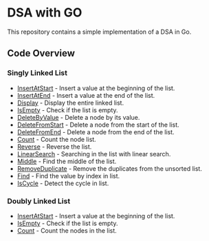 # DSA with GO

This repository contains a simple implementation of a DSA in Go.

## Code Overview

### Singly Linked List

- [InsertAtStart](./linkedlist/singly/singly.go#L19) - Insert a value at the beginning of the list.
- [InsertAtEnd](./linkedlist/singly/singly.go#L29) - Insert a value at the end of the list.
- [Display](./linkedlist/singly/singly.go#L54) - Display the entire linked list.
- [IsEmpty](./linkedlist/singly/singly.go#L78) - Check if the list is empty.
- [DeleteByValue](./linkedlist/singly/singly.go#L86) - Delete a node by its value.
- [DeleteFromStart](./linkedlist/singly/singly.go#L110) - Delete a node from the start of the list.
- [DeleteFromEnd](./linkedlist/singly/singly.go#L130) - Delete a node from the end of the list.
- [Count](./linkedlist/singly/singly.go#L156) - Count the node list.
- [Reverse](./linkedlist/singly/singly.go#L180) - Reverse the list.
- [LinearSearch](./linkedlist/singly/singly.go#L222) - Searching in the list with linear search.
- [Middle](./linkedlist/singly/singly.go#L266) - Find the middle of the list.
- [RemoveDuplicate](./linkedlist/singly/singly.go#L296) - Remove the duplicates from the unsorted list.
- [Find](./linkedlist/singly/singly.go#L336) - Find the value by index in list.
- [IsCycle](./linkedlist/singly/singly.go#L367) - Detect the cycle in list.

### Doubly Linked List

- [InsertAtStart](./linkedlist/singly/singly.go#L19) - Insert a value at the beginning of the list.
- [IsEmpty](./linkedlist/doubly/doubly.go#L64) - Check if the list is empty.
- [Count](./linkedlist/doubly/doubly.go#L69) - Count the nodes in the list.